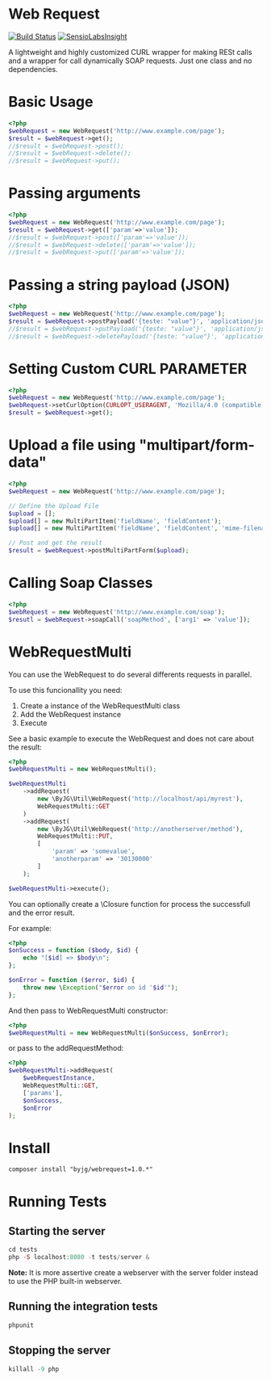 # Web Request
[![Build Status](https://travis-ci.org/byjg/webrequest.svg?branch=master)](https://travis-ci.org/byjg/webrequest)
[![SensioLabsInsight](https://insight.sensiolabs.com/projects/7cfbd581-fdb6-405d-be0a-afee0f70d30c/mini.png)](https://insight.sensiolabs.com/projects/7cfbd581-fdb6-405d-be0a-afee0f70d30c)


A lightweight and highly customized CURL wrapper for making RESt calls and a wrapper for call dynamically SOAP requests.
Just one class and no dependencies. 


# Basic Usage

```php
<?php
$webRequest = new WebRequest('http://www.example.com/page');
$result = $webRequest->get();
//$result = $webRequest->post();
//$result = $webRequest->delete();
//$result = $webRequest->put();
```

# Passing arguments

```php
<?php
$webRequest = new WebRequest('http://www.example.com/page');
$result = $webRequest->get(['param'=>'value']);
//$result = $webRequest->post(['param'=>'value']);
//$result = $webRequest->delete(['param'=>'value']);
//$result = $webRequest->put(['param'=>'value']);
```

# Passing a string payload (JSON)

```php
<?php
$webRequest = new WebRequest('http://www.example.com/page');
$result = $webRequest->postPayload('{teste: "value"}', 'application/json');
//$result = $webRequest->putPayload('{teste: "value"}', 'application/json');
//$result = $webRequest->deletePayload('{teste: "value"}', 'application/json');
```

# Setting Custom CURL PARAMETER

```php
<?php
$webRequest = new WebRequest('http://www.example.com/page');
$webRequest->setCurlOption(CURLOPT_USERAGENT, 'Mozilla/4.0 (compatible; MSIE 5.01; Windows NT 5.0)');
$result = $webRequest->get();
```

# Upload a file using "multipart/form-data"

```php
<?php
$webRequest = new WebRequest('http://www.example.com/page');

// Define the Upload File
$upload = [];
$upload[] = new MultiPartItem('fieldName', 'fieldContent');
$upload[] = new MultiPartItem('fieldName', 'fieldContent', 'mime-filename.ext');

// Post and get the result
$result = $webRequest->postMultiPartForm($upload);
```

# Calling Soap Classes

```php
<?php
$webRequest = new WebRequest('http://www.example.com/soap');
$resutl = $webRequest->soapCall('soapMethod', ['arg1' => 'value']);
```

# WebRequestMulti

You can use the WebRequest to do several differents requests in parallel. 

To use this funcionallity you need:

1. Create a instance of the WebRequestMulti class
2. Add the WebRequest instance
3. Execute

See a basic example to execute the WebRequest and does not care about the result:

```php
<?php
$webRequestMulti = new WebRequestMulti();

$webRequestMulti
    ->addRequest(
        new \ByJG\Util\WebRequest('http://localhost/api/myrest'),
        WebRequestMulti::GET
    )
    ->addRequest(
        new \ByJG\Util\WebRequest('http://anotherserver/method'),
        WebRequestMulti::PUT,
        [
            'param' => 'somevalue',
            'anotherparam' => '30130000'
        ]
    );

$webRequestMulti->execute();
```

You can optionally create a \Closure function for process the successfull and the error result. 

For example:

```php
<?php
$onSuccess = function ($body, $id) {
    echo "[$id] => $body\n";
};

$onError = function ($error, $id) {
    throw new \Exception("$error on id '$id'");
};
```
And then pass to WebRequestMulti constructor:

```php
<?php
$webRequestMulti = new WebRequestMulti($onSuccess, $onError);
```

or pass to the addRequestMethod:

```php
<?php
$webRequestMulti->addRequest(
    $webRequestInstance,
    WebRequestMulti::GET,
    ['params'],
    $onSuccess, 
    $onError
);
```

# Install

```
composer install "byjg/webrequest=1.0.*"
```

# Running Tests

## Starting the server

```php
cd tests
php -S localhost:8080 -t tests/server & 
```

**Note:** It is more assertive create a webserver with the server folder instead to use the PHP built-in webserver.

## Running the integration tests

```php
phpunit
```

## Stopping the server

```php
killall -9 php
```

